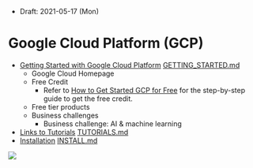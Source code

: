 * Draft: 2021-05-17 (Mon)

# Google Cloud Platform (GCP)



* [Getting Started with Google Cloud Platform](GETTING_STARTED.md)  [GETTING_STARTED.md](GETTING_STARTED.md)
  * Google Cloud Homepage
  * Free Credit
    * Refer to [How to Get Started GCP for Free](how_to/1-get_started_gcp_for_free.md) for the step-by-step guide to get the free credit.
  * Free tier products
  * Business challenges
    * Business challenge: AI & machine learning
* [Links to Tutorials](TUTORIALS.md) [TUTORIALS.md](TUTORIALS.md)
* [Installation](INSTALL.md) [INSTALL.md](INSTALL.md)

<img src="images/">